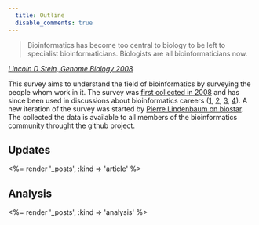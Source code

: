 ```yaml
--- 
  title: Outline
  disable_comments: true
---
```


> Bioinformatics has become too central to biology to be left to specialist bioinformaticians. Biologists are all bioinformaticians now.

<cite><a href="http://genomebiology.com/content/9/12/114">Lincoln D Stein, Genome Biology 2008</a></cite>

This survey aims to understand the field of bioinformatics by surveying the
people whom work in it. The survey was [first collected in 2008][2008] and has 
since been used in discussions about bioinformatics careers ([1][], [2][],
[3][], [4][]). A new iteration of the survey was started by [Pierre Lindenbaum on
biostar][biostar]. The collected the data is available to all members of the 
bioinformatics community throught the github project.

## Updates

<%= render '_posts', :kind => 'article' %>

## Analysis

<%= render '_posts', :kind => 'analysis' %>

[2008]: http://openwetware.org/wiki/Biogang:Projects/Bioinformatics_Career_Survey_2008
[1]: http://biostar.stackexchange.com/questions/34
[2]: http://biostar.stackexchange.com/questions/11690
[3]: http://biostar.stackexchange.com/questions/3485/
[4]: http://genomebiology.com/2008/9/12/114
[biostar]: http://biostar.stackexchange.com/questions/12663

